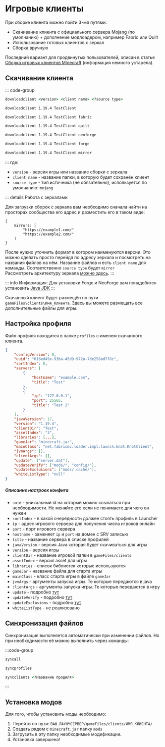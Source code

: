 # Игровые клиенты

При сборке клиента можно пойти 3-мя путями:

- Скачивание клиента с официального сервера Mojang (по умолчанию) + дополнение модлоадером, например Fabric или Quilt
- Использование готовых клиентов с зеркал
- Сборка вручную

Последний вариант для продвинутых пользователей, описан в статье [Сборка игровых клиентов Minecraft](https://blog.aurora-team.ru/posts/building-minecraft-clients/) (информация немного устарела).

## Скачивание клиента

::: code-group

```cmd [Команда]
downloadclient <version> <client name> <?source type>
```

```cmd [Vanilla]
downloadclient 1.19.4 TestClient
```

```cmd [Fabric]
downloadclient 1.19.4 TestClient fabric
```

```cmd [Quilt]
downloadclient 1.19.4 TestClient quilt
```
```cmd [NeoForge]
downloadclient 1.19.4 TestClient neoforge
```
```cmd [Forge]
downloadclient 1.19.4 TestClient forge
```

```cmd [Mirror]
downloadclient 1.19.4 TestClient mirror
```

:::
где:

- `version` - версия игры или название сборки с зеркала
- `client name` - название папки, в которую будет сохранён клиент
- `source type` - тип источника (не обязательно), используется по умолчанию: `mojang`

::: details Работа с зеркалами

Для загрузки сборок с зеркала вам необходимо сначала найти на просторах сообщества его адрес и разместить его в таком виде:

```hjson [LauncherServerConfig.hjson]
{
    mirrors: [
        "https://example1.com/"
        "https://example2.com/"
    ]
}
```

После нужно уточнить формат в котором наименуются версии. Это можно сделать просто перейдя по адресу зеркала и посмотреть на названия файлов на нём. Название файлов и есть `client name` для команды. Соответственно `source type` будет `mirror`\
Рассмотреть архитектуру зеркала [можно здесь](../for-developers/mirrors.md).
:::

::: info Информация:
Для установки Forge и NeoForge вам понадобится установить [Java JDK](https://www.azul.com/downloads/?package=jdk#zulu)
:::

Скачанный клиент будет размещён по пути `gameFiles\clients\Имя_Клиента`. Здесь вы можете размещать все дополнительные файлы для игры.

## Настройка профиля

Файл профиля находится в папке `profiles` с именем скачанного клиента.

```json [profiles/TestClient.json]
{
    "configVersion": 0,
    "uuid": "016ed45e-93ba-45d9-972a-7de258ad778c",
    "sortIndex": 0,
    "servers": [
        {
            "hostname": "example.com",
            "title": "Test"
        },
        {
            "ip": "127.0.0.1",
            "port": 25565,
            "title": "Test 2"
        }
    ],
    "javaVersion": 17,
    "version": "1.19.4",
    "clientDir": "Test",
    "assetIndex": "3",
    "libraries": [...],
    "gameJar": "minecraft.jar",
    "mainClass": "net.fabricmc.loader.impl.launch.knot.KnotClient",
    "jvmArgs": [],
    "clientArgs": [],
    "update": ["server.dat"],
    "updateVerify": ["mods/", "config/"],
    "updateExclusions": ["mods/.cache/"],
    "whiteListType": "null"
}
```

##### Описание настроек конфига

- `uuid` - уникальный id на который можно ссылаться при необходимости. Не меняйте его если не понимаете для чего он нужен
- `sortIndex` - в какой очерёдности должен стоять профиль в Launcher
- `ip` - адрес игрового сервера для получения числа игроков онлайн
- `port` - порт игрового сервера
- `hostname` - заменяет `ip` и `port` на домен с SRV записью
- `title` - название сервера в списке профилей
- `javaVersion` - версия Java которая будет скачиваться для игры
- `version` - версия игры
- `clientDir` - название игровой папки в `gameFiles/clients`
- `assetIndex` - версия asset для игры
- `libraries` - список библиотек которые используются
- `gameJar` - название файла для старта игры
- `mainClass` - класс старта игры в файле `gameJar`
- `jvmArgs` - аргументы запуска игры. Те которые передаются в java
- `clientArgs` - аргументы запуска игры. Те которые передаются в игру
- `update` - подробно [тут](./guard.md#настроика-контроля-фаилов-и-папок)
- `updateVerify` - подробно [тут](./guard.md#настроика-контроля-фаилов-и-папок)
- `updateExclusions` - подробно [тут](./guard.md#настроика-контроля-фаилов-и-папок)
- `whiteListType` - не реализовано

## Синхронизация файлов

Синхронизация выполняется автоматически при изменении файлов. Но при необходимости её можно выполнить через команды:

:::code-group
```cmd [Синхронизация всего]
syncall
```

```cmd [Синхронизация профилей]
syncprofiles
```

```cmd [Синхронизация игровых файлов]
syncclients <?Название профиля>
```
:::

## Установка модов

Для того, чтобы установить моды необходимо:
1. Перейти по пути: `ВАШ_ЛАУНЧСЕРВЕР/gameFiles/clients/ИМЯ_КЛИЕНТА/`
2. Создать рядом с `minecraft.jar` папку `mods`
3. Загрузить в эту папку необходимые модификации.
4. Установка завершена!